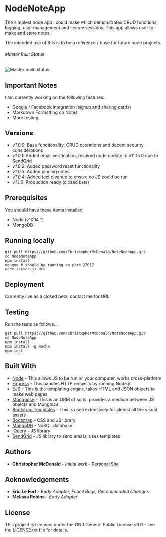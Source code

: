 # NodeNoteApp

The simplest node app I could make which demonstrates CRUD functions, logging, user management and secure sessions. This app allows user to make and store notes.

The intended use of this is to be a reference / base for future node projects.

###### Master Built Status
![Master build status](https://dev.azure.com/ChristopherMcDonaldPersonal/MyFirstProject/_apis/build/status/nodenoteapp%20-%20CI?branchName=master)

## Important Notes

I am currently working on the following features:
- Google / Facebook integration (signup and sharing cards)
- Markdown Formatting on Notes
- More testing

## Versions

- *v1.0.0*: Base functionality, CRUD operations and decent security considerations
- *v1.0.1*: Added email verification, required node update to v11.15.0 due to SendGrid
- *v1.0.2*: Added password reset functionality
- *v1.0.3*: Added pinning notes
- *v1.0.4*: Added text cleanup to ensure no JS could be run
- *v1.1.0*: Production ready (closed beta)

## Prerequisites

You should have these items installed:
- Node (v10.14.\*)
- MongoDB

## Running locally

```
git pull https://github.com/ChristopherMcDonald/NoteNodeApp.git
cd NodeNoteApp
npm install
mongod # should be running on port 27017
node server.js dev
```

## Deployment

Currently live as a closed beta, contact me for URL!

## Testing

Run the tests as follows...

```
git pull https://github.com/ChristopherMcDonald/NoteNodeApp.git
cd NodeNoteApp
npm install
npm install -g mocha
npm test
```

## Built With

* [Node](https://nodejs.org/en/) - This allows JS to be run on your computer, works cross-platform
* [Express](https://expressjs.com) - This handles HTTP requests by running Node.js
* [EJS](https://ejs.co) - This is the templating engine, takes HTML and JSON objects to make web pages
* [Mongoose](https://mongoosejs.com) - This is an ORM of sorts, provides a medium between JS objects and MongoDB
* [Bootstrap Templates](https://startbootstrap.com/themes/) - This is used extensively for almost all the visual assets
* [Bootstrap](https://getbootstrap.com) - CSS and JS library
* [MongoDB](https://www.mongodb.com) - NoSQL database
* [jQuery](https://jquery.com) - JS library
* [SendGrid](https://sendgrid.com) - JS library to send emails, uses templates

## Authors

* **Christopher McDonald** - *Initial work* - [Personal Site](https://christophermcdonald.me)

## Acknowledgements

* **Eric Le Fort** - *Early Adopter, Found Bugs, Recommended Changes*
* **Melissa Robins** - *Early Adopter*

## License

This project is licensed under the GNU General Public License v3.0 - see the [LICENSE.txt](LICENSE.txt) file for details.
